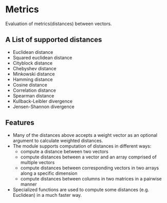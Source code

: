 # Metrics

Evaluation of metrics(distances) between vectors.

## A List of supported distances

* Euclidean distance
* Squared euclidean distance
* Cityblock distance 
* Chebyshev distance
* Minkowski distance
* Hamming distance
* Cosine distance
* Correlation distance
* Spearman distance
* Kullback-Leibler divergence
* Jensen-Shannon divergence

## Features

* Many of the distances above accepts a weight vector as an optional argument to calculate weighted distances.
* The module supports computation of distances in different ways:
	- compute a distance between two vectors
	- compute distances between a vector and an array comprised of multiple vectors
	- compute distances between corresponding vectors in two arrays along a specific dimension
	- compute distances between columns in two matrices in a pairwise manner
* Specialized functions are used to compute some distances (e.g. Euclidean) in a much faster way.	
	
